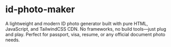 # id-photo-maker
A lightweight and modern ID photo generator built with pure HTML, JavaScript, and TailwindCSS CDN. No frameworks, no build tools—just plug and play. Perfect for passport, visa, resume, or any official document photo needs.
